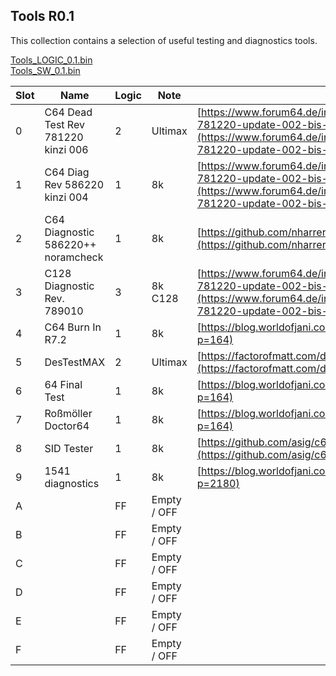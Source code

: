 ## Tools R0.1

This collection contains a selection of useful testing and diagnostics tools.

[Tools_LOGIC_0.1.bin](https://mega.nz/file/s4Az3RQC#0AALIILTO_BlQCfc2yuEHMHo9lShuli1kKE95MfMlTU)<br>
[Tools_SW_0.1.bin](https://mega.nz/file/B8wGnSYS#6B2Lxq8vH2qtsERWXBu3kW3TtjZFH5lJO6SVxY8QLxo)


| Slot | Name                               | Logic | Note        | Link                                                                                                                                                                                                                                   |
| ---- | ---------------------------------- | ----- | ----------- | -------------------------------------------------------------------------------------------------------------------------------------------------------------------------------------------------------------------------------------- |
| 0    | C64 Dead Test Rev 781220 kinzi 006 | 2     | Ultimax     | [https://www.forum64.de/index.php?thread/94841-dead-test-rev-781220-update-002-bis-006/&postID=1890851#post1890851](https://www.forum64.de/index.php?thread/94841-dead-test-rev-781220-update-002-bis-006/&postID=1890851#post1890851) |
| 1    | C64 Diag Rev 586220 kinzi 004      | 1     | 8k          | [https://www.forum64.de/index.php?thread/94841-dead-test-rev-781220-update-002-bis-006/&postID=1890851#post1890851](https://www.forum64.de/index.php?thread/94841-dead-test-rev-781220-update-002-bis-006/&postID=1890851#post1890851) |
| 2    | C64 Diagnostic 586220++ noramcheck | 1     | 8k          | [https://github.com/nharrer/c64_diagnostic_586220plus_noramcheck](https://github.com/nharrer/c64_diagnostic_586220plus_noramcheck)                                                                                                     |
| 3    | C128 Diagnostic Rev. 789010        | 3     | 8k C128     | [https://www.forum64.de/index.php?thread/94841-dead-test-rev-781220-update-002-bis-006/&postID=1890851#post1890851](https://www.forum64.de/index.php?thread/94841-dead-test-rev-781220-update-002-bis-006/&postID=1890851#post1890851) |
| 4    | C64 Burn In R7.2                   | 1     | 8k          | [https://blog.worldofjani.com/?p=164](https://blog.worldofjani.com/?p=164)                                                                                                                                                             |
| 5    | DesTestMAX                         | 2     | Ultimax     | [https://factorofmatt.com/destestmax](https://factorofmatt.com/destestmax)                                                                                                                                                             |
| 6    | 64 Final Test                      | 1     | 8k          | [https://blog.worldofjani.com/?p=164](https://blog.worldofjani.com/?p=164)                                                                                                                                                             |
| 7    | Roßmöller Doctor64                 | 1     | 8k          | [https://blog.worldofjani.com/?p=164](https://blog.worldofjani.com/?p=164)                                                                                                                                                             |
| 8    | SID Tester                         | 1     | 8k          | [https://github.com/asig/c64-sid-tester-cartridge/tree/master](https://github.com/asig/c64-sid-tester-cartridge/tree/master)                                                                                                           |
| 9    | 1541 diagnostics                   | 1     | 8k          | [https://blog.worldofjani.com/?p=2180](https://blog.worldofjani.com/?p=2180)                                                                                                                                                           |
| A    |                                    | FF    | Empty / OFF |                                                                                                                                                                                                                                        |
| B    |                                    | FF    | Empty / OFF |                                                                                                                                                                                                                                        |
| C    |                                    | FF    | Empty / OFF |                                                                                                                                                                                                                                        |
| D    |                                    | FF    | Empty / OFF |                                                                                                                                                                                                                                        |
| E    |                                    | FF    | Empty / OFF |                                                                                                                                                                                                                                        |
| F    |                                    | FF    | Empty / OFF |       

